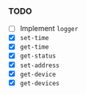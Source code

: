 ### TODO

- [ ] Implement `logger`
- [x] `set-time`
- [x] `get-time`
- [x] `get-status`
- [x] `set-address`
- [x] `get-device`
- [x] `get-devices`
